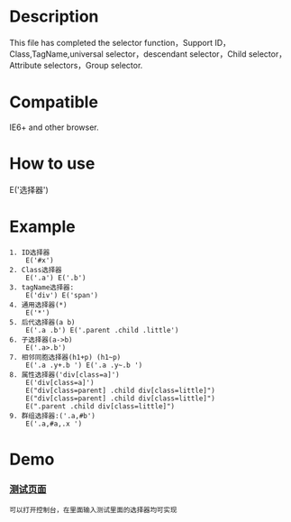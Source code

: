 Description
===========
This file has completed the selector function，Support ID，Class,TagName,universal selector，descendant selector，Child selector，Attribute selectors，Group selector.

Compatible
===========
IE6+ and other browser.

How to use
===========
E('选择器')

Example
===========
	1. ID选择器
		E('#x')
	2. Class选择器 
		E('.a') E('.b')
	3. tagName选择器:
		E('div') E('span')
	4. 通用选择器(*) 
		E('*')
	5. 后代选择器(a b)
		E('.a .b') E('.parent .child .little')
	6. 子选择器(a->b)
		E('.a>.b')
	7. 相邻同胞选择器(h1+p) (h1~p)
		E('.a .y+.b ') E('.a .y~.b ')
	8. 属性选择器('div[class=a]')
		E('div[class=a]') 
		E("div[class=parent] .child div[class=little]")
		E("div[class=parent] .child div[class=little]")
		E(".parent .child div[class=little]")
	9. 群组选择器:('.a,#b')
		E('.a,#a,.x ')

Demo
===========
### [测试页面](http://smartprogramming.sinaapp.com/quoteWebsite/selector/test/selector.html)
	可以打开控制台，在里面输入测试里面的选择器均可实现

